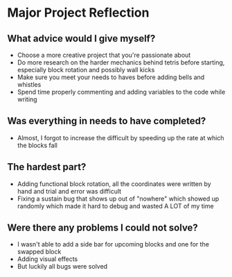 # Major Project Reflection

## What advice would I give myself?
- Choose a more creative project that you're passionate about
- Do more research on the harder mechanics behind tetris before starting, especially block rotation and possibly wall kicks 
- Make sure you meet your needs to haves before adding bells and whistles
- Spend time properly commenting and adding variables to the code while writing

## Was everything in needs to have completed?
- Almost, I forgot to increase the difficult by speeding up the rate at which the blocks fall

## The hardest part?
- Adding functional block rotation, all the coordinates were written by hand and trial and error was difficult
- Fixing a sustain bug that shows up out of "nowhere" which showed up randomly which made it hard to debug and wasted A LOT of my time

## Were there any problems I could not solve?
- I wasn't able to add a side bar for upcoming blocks and one for the swapped block
- Adding visual effects
- But luckily all bugs were solved